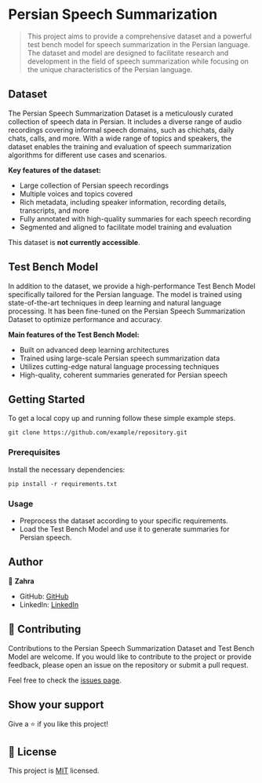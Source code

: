 # Persian Speech Summarization

> This project aims to provide a comprehensive dataset and a powerful test bench model for speech summarization in the Persian language. The dataset and model are designed to facilitate research and development in the field of speech summarization while focusing on the unique characteristics of the Persian language.

## Dataset
The Persian Speech Summarization Dataset is a meticulously curated collection of speech data in Persian. It includes a diverse range of audio recordings covering informal speech domains, such as chichats, daily chats, calls, and more. With a wide range of topics and speakers, the dataset enables the training and evaluation of speech summarization algorithms for different use cases and scenarios.

**Key features of the dataset:**
- Large collection of Persian speech recordings
- Multiple voices and topics covered
- Rich metadata, including speaker information, recording details, transcripts, and more
- Fully annotated with high-quality summaries for each speech recording
- Segmented and aligned to facilitate model training and evaluation

This dataset is **not currently accessible**. 
  
## Test Bench Model
In addition to the dataset, we provide a high-performance Test Bench Model specifically tailored for the Persian language. The model is trained using state-of-the-art techniques in deep learning and natural language processing. It has been fine-tuned on the Persian Speech Summarization Dataset to optimize performance and accuracy.

**Main features of the Test Bench Model:**

- Built on advanced deep learning architectures
- Trained using large-scale Persian speech summarization data
- Utilizes cutting-edge natural language processing techniques
- High-quality, coherent summaries generated for Persian speech
  

## Getting Started

To get a local copy up and running follow these simple example steps.

```
git clone https://github.com/example/repository.git
```

### Prerequisites
Install the necessary dependencies: 
```
pip install -r requirements.txt
```
### Usage
- Preprocess the dataset according to your specific requirements.
- Load the Test Bench Model and use it to generate summaries for Persian speech.

## Author

👤 **Zahra**

- GitHub: [GitHub](https://github.com/ZahraArshia)
- LinkedIn: [LinkedIn](https://linkedin.com/in/ZahraArshia)

## 🤝 Contributing

Contributions to the Persian Speech Summarization Dataset and Test Bench Model are welcome. If you would like to contribute to the project or provide feedback, please open an issue on the repository or submit a pull request.

Feel free to check the [issues page](../../issues/).

## Show your support

Give a ⭐️ if you like this project!

## 📝 License

This project is [MIT](./MIT.md) licensed.
